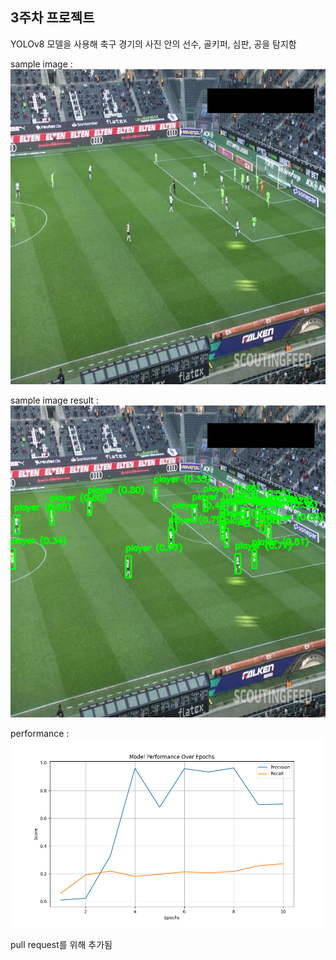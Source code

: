 ## 3주차 프로젝트

YOLOv8 모델을 사용해 축구 경기의 사진 안의 선수, 골키퍼, 심판, 공을 탐지함

sample image : ![예시 이미지](image/test_image.jpg)

sample image result : ![예시 이미지 결과](image/test_image_result.png)

performance : ![성능 결과 그래프](image/graph.png)

pull request를 위해 추가됨